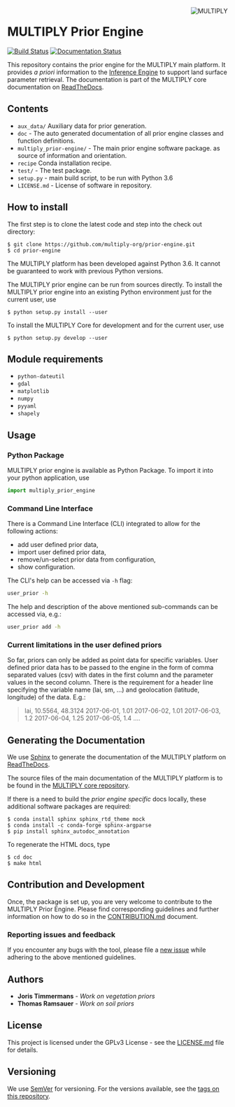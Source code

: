 <img alt="MULTIPLY" align="right" src="https://raw.githubusercontent.com/multiply-org/multiply-core/master/doc/source/_static/logo/Multiply_multicolour.png" />

# MULTIPLY Prior Engine

[![Build Status](https://travis-ci.org/multiply-org/prior-engine.svg?branch=master)](https://travis-ci.org/multiply-org/prior-engine)
[![Documentation Status](https://readthedocs.org/projects/multiply/badge/?version=latest)](http://multiply.readthedocs.io/en/latest/?badge=latest)
                
<!-- [![Documentation Status](https://readthedocs.org/projects/prior-engine/badge/?version=latest)](http://prior-engine.readthedocs.io/en/latest/?badge=latest) -->

This repository contains the prior engine for the MULTIPLY main platform.
It provides *a priori* information to the [Inference Engine](https://github.com/multiply-org/KaFKA-InferenceEngine) to support land surface parameter retrieval.
The documentation is part of the MULTIPLY core documentation on [ReadTheDocs](http://multiply.readthedocs.io/en/latest/). 
<!-- Add plans and current status? -->

## Contents

* `aux_data/` Auxiliary data for prior generation.
* `doc` - The auto generated documentation of all prior engine classes and function definitions. 
* `multiply_prior-engine/` - The main prior engine software package.
as source of information and orientation.
* `recipe` Conda installation recipe.
* `test/` - The test package.
* `setup.py` - main build script, to be run with Python 3.6
* `LICENSE.md` - License of software in repository.
<!-- * `helpers/` - Helper functions. -->

## How to install

The first step is to clone the latest code and step into the check out directory: 

    $ git clone https://github.com/multiply-org/prior-engine.git
    $ cd prior-engine
    
The MULTIPLY platform has been developed against Python 3.6. 
It cannot be guaranteed to work with previous Python versions.

The MULTIPLY prior engine can be run from sources directly.
To install the MULTIPLY prior engine into an existing Python environment just for the current user, use

    $ python setup.py install --user
    
To install the MULTIPLY Core for development and for the current user, use

    $ python setup.py develop --user

## Module requirements

- `python-dateutil`
- `gdal`
- `matplotlib`
- `numpy`
- `pyyaml`
- `shapely`
 

## Usage

### Python Package

MULTIPLY prior engine is available as Python Package. 
To import it into your python application, use

```python
import multiply_prior_engine
```

### Command Line Interface

There is a Command Line Interface (CLI) integrated to allow for the following actions:

- add user defined prior data,
- import user defined prior data,
- remove/un-select prior data from configuration,
- show configuration.

The CLI's help can be accessed via `-h` flag:

``` bash 
user_prior -h
```

The help and description of the above mentioned sub-commands can be accessed via, e.g.:

``` bash 
user_prior add -h
```

### Current limitations in the user defined priors

So far, priors can only be added as point data for specific variables. User defined prior data has to be passed to the engine in the form of comma separated values (csv) with dates in the first column and the parameter values in the second column.
There is the requirement for a header line specifying the variable name (lai, sm, ...) and geolocation (latitude, longitude) of the data.
E.g.:

> lai, 10.5564, 48.3124
> 2017-06-01, 1.01
> 2017-06-02, 1.01
> 2017-06-03, 1.2
> 2017-06-04, 1.25
> 2017-06-05, 1.4
> ....



## Generating the Documentation

We use [Sphinx](http://www.sphinx-doc.org/en/stable/rest.html) to generate the documentation of the MULTIPLY platform on [ReadTheDocs](http://multiply.readthedocs.io/en/latest/). 

The source files of the main documentation of the MULTIPLY platform is to be found in the [MULTIPLY core repository](https://github.com/multiply-org/multiply-core).

If there is a need to build the *prior engine specific* docs locally, these additional software packages are required:

    $ conda install sphinx sphinx_rtd_theme mock
    $ conda install -c conda-forge sphinx-argparse
    $ pip install sphinx_autodoc_annotation

To regenerate the HTML docs, type    
    
    $ cd doc
    $ make html


## Contribution and Development

Once, the package is set up, you are very welcome to contribute to the MULTIPLY Prior Engine.
Please find corresponding guidelines and further information on how to do so in the [CONTRIBUTION.md](https://github.com/multiply-org/prior-engine/blob/master/CONTRIBUTION.md) document.

### Reporting issues and feedback

If you encounter any bugs with the tool, please file a [new issue](https://github.com/multiply-org/prior-engine/issues/new) while adhering to the above mentioned guidelines.



## Authors

* **Joris Timmermans** - *Work on vegetation priors* 
* **Thomas Ramsauer** - *Work on soil priors* 

<!-- See also the list of [contributors](https://github.com/your/project/contributors) who participated in this project. -->

## License

This project is licensed under the GPLv3 License - see the [LICENSE.md](https://github.com/multiply-org/prior-engine/blob/master/LICENSE.md) file for details.

<!-- ## Acknowledgments -->

<!-- * Alexander Löw for.. -->

## Versioning

We use [SemVer](http://semver.org/) for versioning. For the versions available, see the [tags on this repository](https://github.com/multiply-org/prior-engine/tags). 
